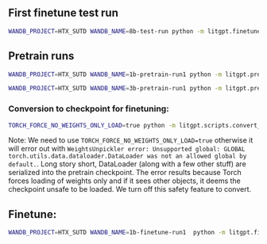 ## First finetune test run

```bash
WANDB_PROJECT=HTX_SUTD WANDB_NAME=8b-test-run python -m litgpt.finetune.full --config config_hub/finetune/llama-3.1-8b/full_htxsutd.yaml
```

## Pretrain runs

```bash
WANDB_PROJECT=HTX_SUTD WANDB_NAME=1b-pretrain-run1 python -m litgpt.pretrain --config config_hub/pretrain/htxsutd-tinyllama.yaml

WANDB_PROJECT=HTX_SUTD WANDB_NAME=3b-pretrain-run1 python -m litgpt.pretrain --config config_hub/pretrain/htxsutd-llama3b.yaml
```

### Conversion to checkpoint for finetuning:
```bash
TORCH_FORCE_NO_WEIGHTS_ONLY_LOAD=true python -m litgpt.scripts.convert_pretrained_checkpoint /raid/longhorn/calvin/litgpt/out/pretrain/htx-sutd-tinyllama/final /raid/longhorn/calvin/litgpt/out/pretrain/htx-sutd-tinyllama-converted
```
Note: We need to use `TORCH_FORCE_NO_WEIGHTS_ONLY_LOAD=true` otherwise it will error out with `WeightsUnpickler error: Unsupported global: GLOBAL torch.utils.data.dataloader.DataLoader was not an allowed global by default.`. Long story short, DataLoader (along with a few other stuff) are serialized into the pretrain checkpoint. The error results because Torch forces loading of weights only and if it sees other objects, it deems the checkpoint unsafe to be loaded. We turn off this safety feature to convert.

## Finetune:

```bash
WANDB_PROJECT=HTX_SUTD WANDB_NAME=1b-finetune-run1  python -m litgpt.finetune.full --config config_hub/finetune/htx-sutd/full-htxsutd-tinyllama.yaml
```
